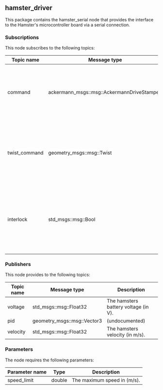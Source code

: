 ## hamster_driver

This package contains the hamster_serial node that provides the interface to the Hamster's microcontroller board via a serial connection.


### Subscriptions
This node subscribes to the following topics:

| Topic name | Message type | Description |
|-|-|-|
| command | ackermann_msgs::msg::AckermannDriveStamped | Set target velocity (in m/s) and steering angle (in degree). <br> The hamster will stop if no command (either ackermann or twist) is received for a certain amount of time. |
| twist_command | geometry_msgs::msg::Twist | Set target velocity (in m/s) and yaw rate (in rad/s). <br> The target yaw rate will internally be converted to target steering angle using ```yaw_rate = velocity/WHEELBASE * tan(steering_angle)```. |
| interlock | std_msgs::msg::Bool | Needs to be received continuously, otherwise the hamster will stop. This topic should be publisher from another PC on the network, so that the hamster stops if you loose connection. |

### Publishers
This node provides to the following topics:

| Topic name | Message type | Description |
|-|-|-|
| voltage | std_msgs::msg::Float32 | The hamsters battery voltage (in V). |
| pid | geometry_msgs::msg::Vector3 | (undocumented) |
| velocity | std_msgs::msg::Float32 | The hamsters velocity (in m/s). |

### Parameters
The node requires the following parameters:

| Parameter name | Type | Description |
|-|-|-|
| speed_limit | double | The maximum speed in (m/s). |
